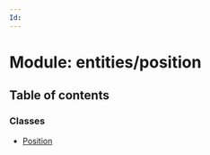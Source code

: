 ```yaml
---
Id: 
---
```


# Module: entities/position

## Table of contents

### Classes

- [Position](../classes/entities_position.position.md)
